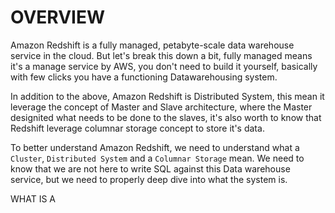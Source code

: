 # OVERVIEW
Amazon Redshift is a fully managed, petabyte-scale data warehouse service in the cloud.
But let's break this down a bit, fully managed means it's a manage service by AWS, 
you don't need to build it yourself, basically with few clicks you have a functioning Datawarehousing
system.

In addition to the above, Amazon Redshift is Distributed System, this mean it leverage the concept of Master and Slave architecture, 
where the Master designited what needs to be done to the slaves, it's also worth to know that Redshift
leverage columnar storage concept to store it's data. 

To better understand Amazon Redshift, we need to understand what a `Cluster`, `Distributed System` and a `Columnar Storage` mean.
We need to know that we are not here to write SQL against this Data warehouse service, but we need to properly
deep dive into what the system is.

WHAT IS A 
